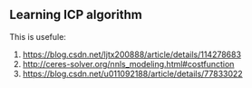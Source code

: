 ## Learning ICP algorithm

This is usefule:
1. https://blog.csdn.net/ljtx200888/article/details/114278683
2. http://ceres-solver.org/nnls_modeling.html#costfunction
3. https://blog.csdn.net/u011092188/article/details/77833022
